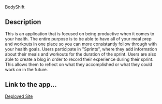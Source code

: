 BodyShift

## Description

This is an application that is focused on being productive when it comes to your health. The entire purpose is to be able to have all of your meal prep and workouts in one place so you can more consistantly follow through with your health goals. Users participate in "Sprints", where they add information about their meals and workouts for the duration of the sprint. Users are also able to create a blog in order to record their experience during their sprint. This allows them to reflect on what they accomplished or what they could work on in the future. 

## Link to the app...
[Deployed Site](https://body-shift.herokuapp.com/)

